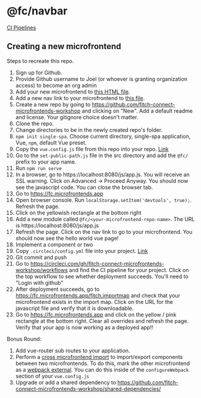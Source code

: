 # @fc/navbar

[CI Pipelines](https://app.circleci.com/pipelines/github/fitch-connect-microfrontends-workshop/navbar)

## Creating a new microfrontend

Steps to recreate this repo.

1. Sign up for Github.
1. Provide Github username to Joel (or whoever is granting organization access) to become an org admin
1. Add your new microfrontend to [this HTML file](https://github.com/fitch-connect-microfrontends-workshop/root-config/blob/master/src/index.ejs).
1. Add a new nav link to your microfrontend to [this file](https://github.com/fitch-connect-microfrontends-workshop/navbar/blob/master/src/App.vue).
1. Create a new repo by going to https://github.com/fitch-connect-microfrontends-workshop and clicking on "New". Add a default readme and license. Your gitignore choice doesn't matter.
1. Clone the repo.
1. Change directories to be in the newly created repo's folder.
1. `npm init single-spa`. Choose current directory, single-spa application, Vue, `npm`, default Vue preset.
1. Copy the `vue.config.js` file from this repo into your repo. [Link](https://github.com/fitch-connect-microfrontends-workshop/navbar/blob/master/vue.config.js)
2. Go to the `set-public-path.js` file in the src directory and add the `@fc/` prefix to your app name.
3. Run `npm run serve`
4. In a browser, go to https://localhost:8080/js/app.js. You will receive an SSL warning. Click on Advanced -> Proceed Anyway. You should now see the javascript code. You can close the browser tab.
5. Go to https://fc.microfrontends.app
6. Open browser console. Run `localStorage.setItem('devtools', true);`. Refresh the page.
7. Click on the yellowish rectangle at the bottom right
8. Add a new module called `@fc/<your-microfrontend-repo-name>`. The URL is https://localhost:8080/js/app.js
9. Refresh the page. Click on the nav link to go to your microfrontend. You should now see the hello world vue page!
10. Implement a component or two
11. Copy `.circleci/config.yml` file into your project. [Link](https://github.com/fitch-connect-microfrontends-workshop/navbar/blob/master/.circleci/config.yml)
12. Git commit and push
13. Go to https://circleci.com/gh/fitch-connect-microfrontends-workshop/workflows and find the CI pipeline for your project. Click on the top workflow to see whether deployment succeeds. You'll need to "Login with github"
14. After deployment succeeds, go to https://fc.microfrontends.app/fitch.importmap and check that your microfrontend exists in the import map. Click on the URL for the javascript file and verify that it is downloadable.
15. Go to https://fc.microfrontends.app and click on the yellow / pink rectangle at the bottom right. Clear all overrides and refresh the page. Verify that your app is now working as a deployed app!!

Bonus Round:

1. Add vue-router sub routes to your application.
1. Perform a [cross microfrontend import](https://single-spa.js.org/docs/recommended-setup#functions-components-logic-and-environment-variables) to import/export components between two microfrontends. To do this, mark the other microfrontend as a [webpack external](https://webpack.js.org/configuration/externals/#root). You can do this inside of the `configureWebpack` section of your `vue.config.js`
1. Upgrade or add a shared dependency to https://github.com/fitch-connect-microfrontends-workshop/shared-dependencies/
